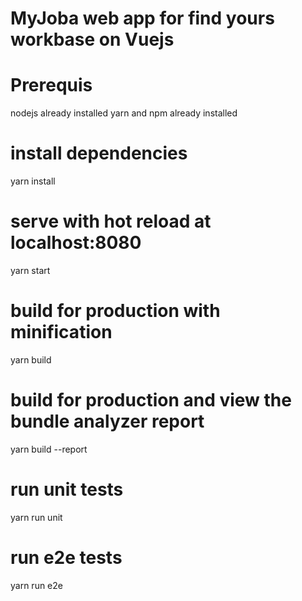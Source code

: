 # MyJoba web app for find yours workbase on Vuejs 


# Prerequis
nodejs already installed
yarn and npm already installed

# install dependencies
yarn install

# serve with hot reload at localhost:8080
yarn start

# build for production with minification
yarn build

# build for production and view the bundle analyzer report
yarn build --report

# run unit tests
yarn run unit

# run e2e tests
yarn run e2e
